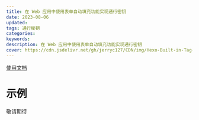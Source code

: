 ```yaml
---
title: 在 Web 应用中使用表单自动填充功能实现通行密钥
date: 2023-08-06
updated: 
tags: 通行秘钥
categories:
keywords: 
description: 在 Web 应用中使用表单自动填充功能实现通行密钥
cover: https://cdn.jsdelivr.net/gh/jerryc127/CDN/img/Hexo-Built-in-Tag-Plugins-COVER.png
---
```


[使用文档](https://developers.google.com/codelabs/passkey-form-autofill?hl=zh-cn#0)

# 示例

敬请期待